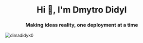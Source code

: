 <h1 align="center">Hi 👋, I'm Dmytro Didyl</h1>
<h3 align="center">Making ideas reality, one deployment at a time</h3>

<p align="left"> <img src="https://komarev.com/ghpvc/?username=dimadidyk0&label=Profile%20views&color=f7bff0&style=flat-square" alt="dimadidyk0" /> </p>

